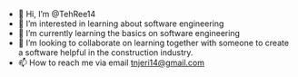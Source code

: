 - 👋 Hi, I’m @TehRee14
- 👀 I’m interested in learning about software engineering
- 🌱 I’m currently learning the basics on software engineering
- 💞️ I’m looking to collaborate on learning together with someone to create a software helpful in the construction industry.
- 📫 How to reach me via email tnjeri14@gmail.com

<!---
TehRee14/TehRee14 is a ✨ special ✨ repository because its `README.md` (this file) appears on your GitHub profile.
You can click the Preview link to take a look at your changes.
--->
